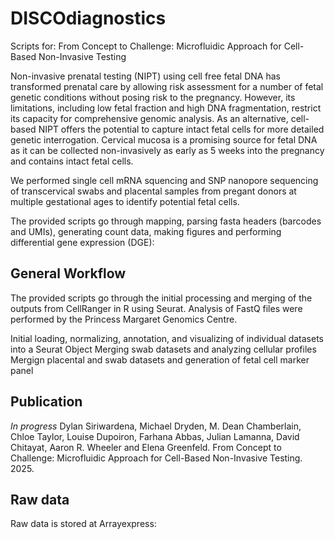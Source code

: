 # DISCOdiagnostics
Scripts for: From Concept to Challenge: Microfluidic Approach for Cell-Based Non-Invasive Testing

Non-invasive prenatal testing (NIPT) using cell free fetal DNA has transformed prenatal care by allowing risk assessment for a number of fetal genetic conditions without posing risk to the pregnancy. However, its limitations, including low fetal fraction and high DNA fragmentation, restrict its capacity for comprehensive genomic analysis. As an alternative, cell-based NIPT offers the potential to capture intact fetal cells for more detailed genetic interrogation. Cervical mucosa is a promising source for fetal DNA as it can be collected non-invasively as early as 5 weeks into the pregnancy and contains intact fetal cells. 

We performed single cell mRNA squencing and SNP nanopore sequencing of transcervical swabs and placental samples from pregant donors at multiple gestational ages to identify potential fetal cells. 

The provided scripts go through mapping, parsing fasta headers (barcodes and UMIs), generating count data, making figures and performing differential gene expression (DGE):

## General Workflow
The provided scripts go through the initial processing and merging of the outputs from CellRanger in R using Seurat. Analysis of FastQ files were performed by the Princess Margaret Genomics Centre.

Initial loading, normalizing, annotation, and visualizing of individual datasets into a Seurat Object
Merging swab datasets and analyzing cellular profiles
Mergign placental and swab datasets and generation of fetal cell marker panel

## Publication
*In progress*
Dylan Siriwardena, Michael Dryden, M. Dean Chamberlain, Chloe Taylor, Louise Dupoiron, Farhana Abbas, Julian Lamanna, David Chitayat, Aaron R. Wheeler and Elena Greenfeld. From Concept to Challenge: Microfluidic Approach for Cell-Based Non-Invasive Testing. 2025.

## Raw data
Raw data is stored at Arrayexpress: 
